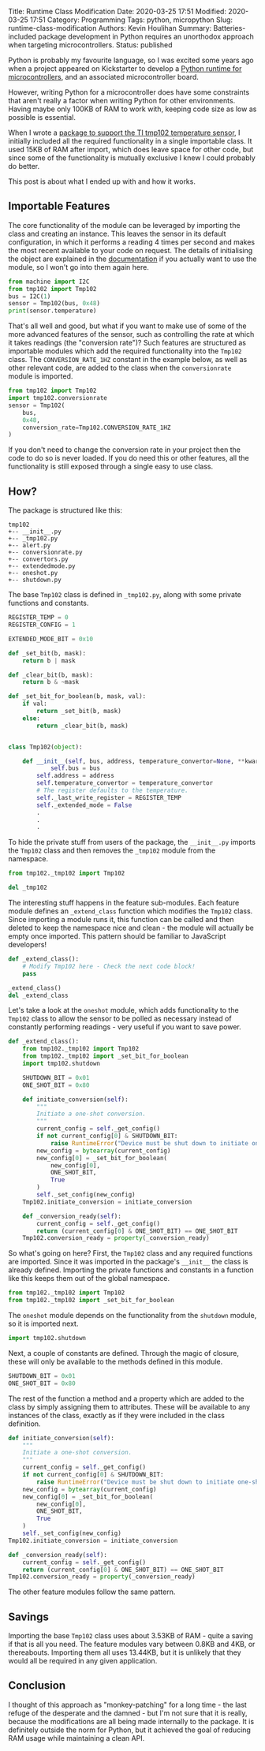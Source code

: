 Title: Runtime Class Modification
Date: 2020-03-25 17:51
Modified: 2020-03-25 17:51
Category: Programming
Tags: python, micropython
Slug: runtime-class-modification
Authors: Kevin Houlihan
Summary: Batteries-included package development in Python requires an unorthodox approach when targeting microcontrollers.
Status: published

Python is probably my favourite language, so I was excited some years ago when a project appeared on Kickstarter to develop a [Python runtime for microcontrollers](http://micropython.org/ "MicroPython"), and an associated microcontroller board.

However, writing Python for a microcontroller does have some constraints that aren't really a factor when writing Python for other environments. Having maybe only 100KB of RAM to work with, keeping code size as low as possible is essential.

When I wrote a [package to support the TI tmp102 temperature sensor](https://github.com/khoulihan/micropython-tmp102 "micropython-tmp102 repository"), I initially included all the required functionality in a single importable class. It used 15KB of RAM after import, which does leave space for other code, but since some of the functionality is mutually exclusive I knew I could probably do better.

This post is about what I ended up with and how it works.

## Importable Features

The core functionality of the module can be leveraged by importing the class and creating an instance. This leaves the sensor in its default configuration, in which it performs a reading 4 times per second and makes the most recent available to your code on request. The details of initialising the object are explained in the [documentation](https://github.com/khoulihan/micropython-tmp102/blob/master/README.md) if you actually want to use the module, so I won't go into them again here.

```python
from machine import I2C
from tmp102 import Tmp102
bus = I2C(1)
sensor = Tmp102(bus, 0x48)
print(sensor.temperature)
```

That's all well and good, but what if you want to make use of some of the more advanced features of the sensor, such as controlling the rate at which it takes readings (the "conversion rate")? Such features are structured as importable modules which add the required functionality into the `Tmp102` class. The `CONVERSION_RATE_1HZ` constant in the example below, as well as other relevant code, are added to the class when the `conversionrate` module is imported.

```python
from tmp102 import Tmp102
import tmp102.conversionrate
sensor = Tmp102(
    bus,
    0x48,
    conversion_rate=Tmp102.CONVERSION_RATE_1HZ
)
```

If you don't need to change the conversion rate in your project then the code to do so is never loaded. If you do need this or other features, all the functionality is still exposed through a single easy to use class.

## How?

The package is structured like this:

```text
tmp102
+-- __init__.py
+-- _tmp102.py
+-- alert.py
+-- conversionrate.py
+-- convertors.py
+-- extendedmode.py
+-- oneshot.py
+-- shutdown.py
```

The base `Tmp102` class is defined in `_tmp102.py`, along with some private functions and constants.

```python
REGISTER_TEMP = 0
REGISTER_CONFIG = 1

EXTENDED_MODE_BIT = 0x10

def _set_bit(b, mask):
    return b | mask

def _clear_bit(b, mask):
    return b & ~mask

def _set_bit_for_boolean(b, mask, val):
    if val:
        return _set_bit(b, mask)
    else:
        return _clear_bit(b, mask)


class Tmp102(object):

    def __init__(self, bus, address, temperature_convertor=None, **kwargs):
    	    self.bus = bus
        self.address = address
        self.temperature_convertor = temperature_convertor
        # The register defaults to the temperature.
        self._last_write_register = REGISTER_TEMP
        self._extended_mode = False
        .
        .
        .
```

To hide the private stuff from users of the package, the `__init__.py` imports the `Tmp102` class and then removes the `_tmp102` module from the namespace.

```python
from tmp102._tmp102 import Tmp102

del _tmp102
```

The interesting stuff happens in the feature sub-modules. Each feature module defines an `_extend_class` function which modifies the `Tmp102` class. Since importing a module runs it, this function can be called and then deleted to keep the namespace nice and clean - the module will actually be empty once imported. This pattern should be familiar to JavaScript developers!

```python
def _extend_class():
    # Modify Tmp102 here - Check the next code block!
    pass

_extend_class()
del _extend_class
```

Let's take a look at the `oneshot` module, which adds functionality to the `Tmp102` class to allow the sensor to be polled as necessary instead of constantly performing readings - very useful if you want to save power.

```python
def _extend_class():
    from tmp102._tmp102 import Tmp102
    from tmp102._tmp102 import _set_bit_for_boolean
    import tmp102.shutdown

    SHUTDOWN_BIT = 0x01
    ONE_SHOT_BIT = 0x80

    def initiate_conversion(self):
        """
        Initiate a one-shot conversion.
        """
        current_config = self._get_config()
        if not current_config[0] & SHUTDOWN_BIT:
            raise RuntimeError("Device must be shut down to initiate one-shot conversion")
        new_config = bytearray(current_config)
        new_config[0] = _set_bit_for_boolean(
            new_config[0],
            ONE_SHOT_BIT,
            True
        )
        self._set_config(new_config)
    Tmp102.initiate_conversion = initiate_conversion

    def _conversion_ready(self):
        current_config = self._get_config()
        return (current_config[0] & ONE_SHOT_BIT) == ONE_SHOT_BIT
    Tmp102.conversion_ready = property(_conversion_ready)
```

So what's going on here? First, the `Tmp102` class and any required functions are imported. Since it was imported in the package's `__init__` the class is already defined. Importing the private functions and constants in a function like this keeps them out of the global namespace.

```python
from tmp102._tmp102 import Tmp102
from tmp102._tmp102 import _set_bit_for_boolean
```

The `oneshot` module depends on the functionality from the `shutdown` module, so it is imported next.

```python
import tmp102.shutdown
```

Next, a couple of constants are defined. Through the magic of closure, these will only be available to the methods defined in this module.

```python
SHUTDOWN_BIT = 0x01
ONE_SHOT_BIT = 0x80
```

The rest of the function a method and a property which are added to the class by simply assigning them to attributes. These will be available to any instances of the class, exactly as if they were included in the class definition.

```python
def initiate_conversion(self):
    """
    Initiate a one-shot conversion.
    """
    current_config = self._get_config()
    if not current_config[0] & SHUTDOWN_BIT:
        raise RuntimeError("Device must be shut down to initiate one-shot conversion")
    new_config = bytearray(current_config)
    new_config[0] = _set_bit_for_boolean(
        new_config[0],
        ONE_SHOT_BIT,
        True
    )
    self._set_config(new_config)
Tmp102.initiate_conversion = initiate_conversion

def _conversion_ready(self):
    current_config = self._get_config()
    return (current_config[0] & ONE_SHOT_BIT) == ONE_SHOT_BIT
Tmp102.conversion_ready = property(_conversion_ready)
```

The other feature modules follow the same pattern.

## Savings

Importing the base `Tmp102` class uses about 3.53KB of RAM - quite a saving if that is all you need. The feature modules vary between 0.8KB and 4KB, or thereabouts. Importing them all uses 13.44KB, but it is unlikely that they would all be required in any given application.

## Conclusion

I thought of this approach as "monkey-patching" for a long time - the last refuge of the desperate and the damned - but I'm not sure that it is really, because the modifications are all being made internally to the package. It is definitely outside the norm for Python, but it achieved the goal of reducing RAM usage while maintaining a clean API.